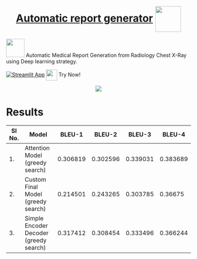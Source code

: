 <h1 align="center"> 
    <a href="https://rajathpi.github.io/automatic-report-generator/">Automatic report generator</a>  
    <img src="https://emojipedia-us.s3.amazonaws.com/source/skype/289/man-health-worker_1f468-200d-2695-fe0f.png" width="70" align="center">
</h1>

<p>
<img src="https://user-images.githubusercontent.com/82278285/146397609-005990fc-2d84-4d76-8696-13c31e4ca0ad.png" width="50">
  Automatic Medical Report Generation from Radiology Chest X-Ray using Deep learning strategy.
</p>



[![Streamlit App](https://static.streamlit.io/badges/streamlit_badge_black_white.svg)](https://share.streamlit.io/ashishthomaschempolil/medical-image-captioning-on-chest-x-rays/main/final.py)  <img src="https://emojipedia-us.s3.dualstack.us-west-1.amazonaws.com/thumbs/160/apple/285/backhand-index-pointing-left_1f448.png" width="30" align="center"> Try Now! </p>

<p align="center">
<img src="https://imgur.com/JEc0Kuj.gif" >
</p>


# Results
| Sl No. | Model | BLEU-1 | BLEU-2 | BLEU-3 | BLEU-4
| - | --------------------- | ----------- | -- | -- | -- |
| 1. | Attention Model (greedy search) | 0.306819 | 0.302596 | 0.339031 | 	0.383689 |
| 2. | Custom Final Model (greedy search) | 0.214501 |	0.243265 |	0.303785 |	0.36675 |
| 3. | Simple Encoder Decoder (greedy search) | 0.317412 |	0.308454 |	0.333496 |	0.366244 |


